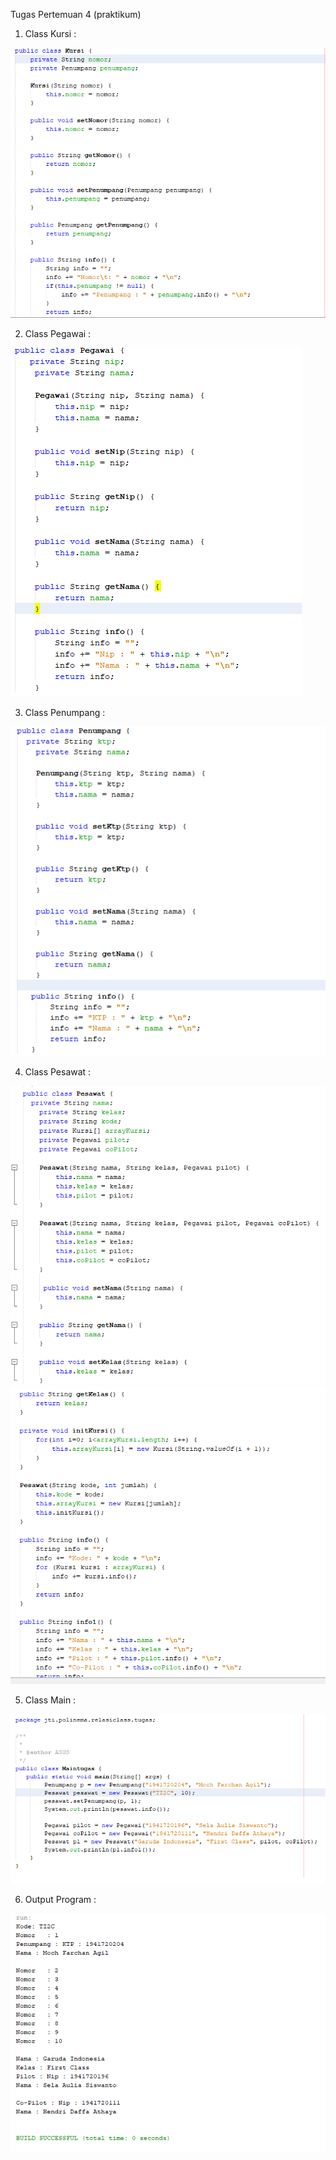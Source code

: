 Tugas Pertemuan 4 (praktikum)

1. Class Kursi : 
<img src = "4-1.PNG">

2. Class Pegawai :
<img src = "4-2.PNG">

3. Class Penumpang :
<img src = "4-3.PNG">

4. Class Pesawat :
<img src = "4-41.PNG">

<img src = "4-42.PNG">

5. Class Main : 
<img src = "4-51.PNG">

6. Output Program :
<img src = "out1.PNG">